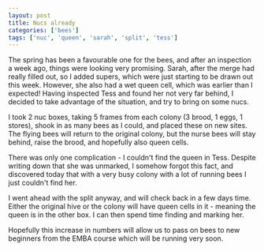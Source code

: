 ```yaml
---
layout: post
title: Nucs already
categories: ['bees']
tags: ['nuc', 'queen', 'sarah', 'split', 'tess']
---
```


The spring has been a favourable one for the bees, and after an inspection a week ago, things were looking very promising. Sarah, after the merge had really filled out, so I added supers, which were just starting to be drawn out this week. However, she also had a wet queen cell, which was earlier than I expected! Having inspected Tess and found her not very far behind, I decided to take advantage of the situation, and try to bring on some nucs.  
  
I took 2 nuc boxes, taking 5 frames from each colony (3 brood, 1 eggs, 1 stores), shook in as many bees as I could, and placed these on new sites. The flying bees will return to the original colony, but the nurse bees will stay behind, raise the brood, and hopefully also queen cells.  
  
There was only one complication - I couldn't find the queen in Tess. Despite writing down that she was unmarked, I somehow forgot this fact, and discovered today that with a very busy colony with a lot of running bees I just couldn't find her.  
  
I went ahead with the split anyway, and will check back in a few days time. Either the original hive or the colony will have queen cells in it - meaning the queen is in the other box. I can then spend time finding and marking her.  
  
Hopefully this increase in numbers will allow us to pass on bees to new beginners from the EMBA course which will be running very soon.  

